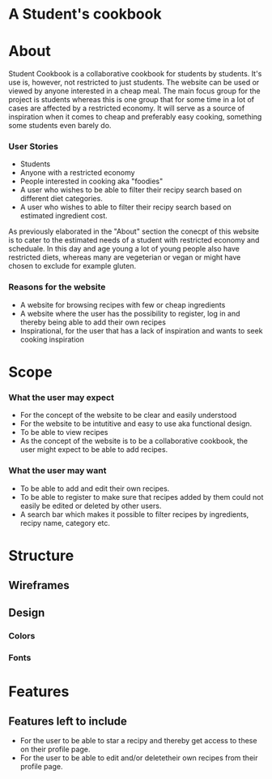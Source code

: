 # A Student's cookbook

# About

Student Cookbook is a collaborative cookbook for students by students. It's use is, however, not restricted to just students. The website can be used or viewed by anyone interested in a cheap meal. The main focus group for the project is students whereas this is one group that for some time in a lot of cases are affected by a restricted economy. It will serve as a source of inspiration when it comes to cheap and preferably easy cooking, something some students even barely do. 

### User Stories 
* Students 
* Anyone with a restricted economy
* People interested in cooking aka "foodies"
* A user who wishes to be able to filter their recipy search based on different diet categories.
* A user who wishes to able to filter their recipy search based on estimated ingredient cost. 

As previously elaborated in the "About" section the conecpt of this website is to cater to the estimated needs of a student with restricted economy and scheduale. In this day and age young a lot of young people also have restricted diets, whereas many are vegeterian or vegan or might have chosen to exclude for example gluten. 

### Reasons for the website
* A website for browsing recipes with few or cheap ingredients 
* A website where the user has the possibility to register, log in and thereby being able to add their own recipes
* Inspirational, for the user that has a lack of inspiration and wants to seek cooking inspiration 

# Scope

### What the user may expect
* For the concept of the website to be clear and easily understood
* For the website to be intutitive and easy to use aka functional design.
* To be able to view recipes
* As the concept of the website is to be a collaborative cookbook, the user might expect to be able to add recipes.

### What the user may want
* To be able to add and edit their own recipes.
* To be able to register to make sure that recipes added by them could not easily be edited or deleted by other users.
* A search bar which makes it possible to filter recipes by ingredients, recipy name, category etc. 

# Structure 
## Wireframes

## Design 
### Colors

### Fonts

# Features

## Features left to include
* For the user to be able to star a recipy and thereby get access to these on their profile page.
* For the user to be able to edit and/or deletetheir own recipes from their profile page.




